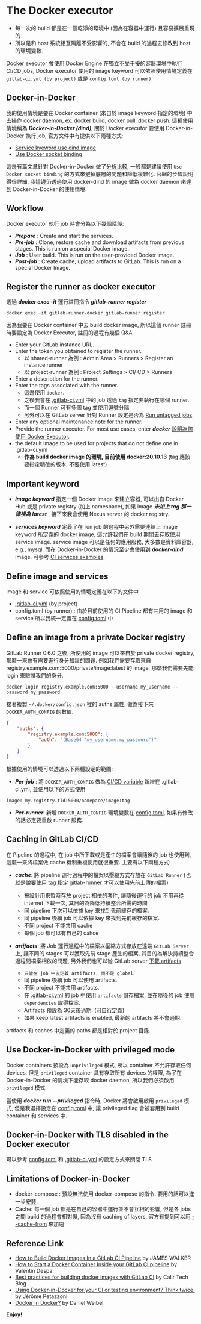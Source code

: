# The Docker executor

* 每一次的 build 都是在一個乾淨的環境中 (因為在容器中運行) 且容易擴展重現的.
* 所以是和 host 系統相互隔離不受影響的, 不會在 build 的過程去修改到 host的環境變數.

Docker executor 會使用 Docker Engine 在獨立不受干擾的容器環境中執行 CI/CD jobs, Docker executor 使用的 image keyword 可以依照使用情境定義在 `gitlab-ci.yml (by project)` 或是 `config.toml (by runner)`.

## Docker-in-Docker

我的使用情境是要在 Docker container (來自於 image keyword 指定的環境) 中去操作 docker daemon, ex. docker build, docker pull, docker push.
這種使用情境稱為 ___Docker-in-Docker (dind)___, 關於 Docker executor 要使用 Docker-in-Docker 執行 job, 官方文件中有提供以下兩種方式:

* [Service kyeword use dind image](https://docs.gitlab.com/ee/ci/docker/using_docker_build.html#use-docker-in-docker)
* [Use Docker socket binding](https://docs.gitlab.com/ee/ci/docker/using_docker_build.html#use-docker-socket-binding)

這邊有篇文章針對 Docker-in-Docker 做了[分析比較](https://jpetazzo.github.io/2015/09/03/do-not-use-docker-in-docker-for-ci/), 一般都是建議使用 `Use Docker socket binding` 的方式來避掉底層的問題和降低複雜化. 官網的步驟說明得很詳細, 我這邊仍透過使用 docker-dind 的 image 做為 docker daemon 來達到 Docker-in-Docker 的使用情境.

## Workflow

Docker executor 執行 job 時會分為以下幾個階段:

* ___Prepare___ : Create and start the services.
* ___Pre-job___ : Clone, restore cache and download artifacts from previous stages. This is run on a special Docker image.
* ___Job___ : User build. This is run on the user-provided Docker image.
* ___Post-job___ : Create cache, upload artifacts to GitLab. This is run on a special Docker Image.

## Register the runner as docker executor

透過 ___docker exec -it___ 運行註冊指令 ___gitlab-runner register___

```
docker exec -it gitlab-runner-docker gitlab-runner register
```

因為我要在 Docker container 中去 build docker image, 所以這個 runner 註冊時要設定為 Docker Executor, 註冊的過程有幾個 Q&A

* Enter your GitLab instance URL.
* Enter the token you obtained to register the runner.
  * 以 shared-runner 為例 : Admin Area > Runners > Register an instance runner
  * 以 project-runner 為例 : Project Settings > CI/ CD > Runners
* Enter a description for the runner.
* Enter the tags associated with the runner.
  * 這邊使用 `docker`.
  * 之後我會在 [.gitlab-ci.yml](https://github.com/ShungYang/gitlab/blob/master/.gitlab-ci.yml) 中的 job 透過 `tag` 指定要執行在哪個 runner.
  * 而一個 Runner 可有多個 tag 並使用逗號分隔
  * 另外可以在 GitLab server 針對 Runner 設定是否為 [Run untagged jobs](https://docs.gitlab.com/ee/ci/runners/configure_runners.html#use-tags-to-control-which-jobs-a-runner-can-run)
* Enter any optional maintenance note for the runner.
* Provide the runner executor. For most use cases, enter ___docker___ [說明為何使用 Docker Executor](https://github.com/ShungYang/gitlab/blob/master/README-docker-executor.md).
* the default image to be used for projects that do not define one in .gitlab-ci.yml
  * __作為 build docker image 的環境, 目前使用 docker:20.10.13__ (tag 應該要指定明確的版本, 不要使用 latest)

## Important keyword

* ___image keyword___ 指定一個 Docker image 來建立容器, 可以出自 Docker Hub 或是 private registry (加上 namespace), 如果 image ___未加上 tag 那一律視為 latest___ , 接下來我會使用 Nexus server 的 docker registry.

* ___services keyword___ 定義了在 run job 的過程中另外需要連結上 image keyword 所定義的 docker image, 這允許我們在 build 期間去存取使用 service image. service image 可以是任何的應用服務, 大多數是資料庫容器, e.g., mysql. 而在 Docker-in-Docker 的情況至少會使用到 ___docker-dind___ image. 可參考 [CI services examples](https://docs.gitlab.com/ee/ci/services/).

## Define image and services

image 和 service 可依照使用的情境定義在以下的文件中

* [.gitlab-ci.yml](https://docs.gitlab.com/runner/executors/docker.html#define-image-and-services-from-gitlab-ciyml) (by project)
* config.toml (by runner) : 由於目前使用的 CI Pipeline 都有共用的 image 和 service 所以我統一定義在 [config.toml](https://github.com/ShungYang/gitlab/blob/master/config.toml) 中

## Define an image from a private Docker registry

GitLab Runner 0.6.0 之後, 所使用的 image 可以來自於 private docker registry, 那麼一來會有需要進行身分驗證的問題. 例如我們需要存取來自 registry.example.com:5000/private/image:latest 的 image, 那麼我們需要先能 login 來驗證我們的身分.

```
docker login registry.example.com:5000 --username my_username --password my_password
```

接著複製 `~/.docker/config.json` 裡的 auths 屬性, 做為接下來 `DOCKER_AUTH_CONFIG` 的數值.

```json
{
    "auths": {
        "registry.example.com:5000": {
            "auth": "(Base64 'my_username:my_password')"
        }
    }
}
```

根據使用的情境可以透過以下兩種設定的範圍:

* ___Per-job___ : 將 `DOCKER_AUTH_CONFIG` 做為 [CI/CD variable](https://docs.gitlab.com/ee/ci/variables/index.html) 新增在 .gitlab-ci.yml, 並使用以下的方式使用

```
image: my.registry.tld:5000/namepace/image:tag
```

* ___Per-runner___: 新增 `DOCKER_AUTH_CONFIG` 環境變數在 [config.toml](https://github.com/ShungYang/gitlab/blob/master/config.toml), 如果有修改的話必定要重啟 runner 服務.

## Caching in GitLab CI/CD

在 Pipeline 的過程中, 在 job 中所下載或是產生的檔案會讓隨後的 job 也使用到, 這麼一來將檔案做 cache 機制重複使用就很重要. 主要有以下兩種方式:

* ___cache___: 將 pipeline 運行過程中的檔案以壓縮方式存放在 `GitLab Runner` (也就是說要使用 tag 指定 gitlab-runner 才可以使用先前上傳的檔案)
  * 被設計用來暫時存放 project 相依的套件, 讓隨後運行的 job 不用再從 internet 下載一次,  其目的為降低持續整合所需的時間
  * 同 pipeline 下次可以依據 key 來找到先前緩存的檔案.
  * 同 pipeline 後續 job 可以依據 key 來找到先前緩存的檔案.
  * 不同 project 不能共用 cache
  * 每個 job 都可以有自己的 cahce

* ___artifacts___: 將 Job 運行過程中的檔案以壓縮方式存放在遠端 `GitLab Server` 上, 讓不同的 stages 可以獲取先前 stage 產生的檔案, 其目的為解決持續整合過程間檔案相依的問題, 另外我們也可以從 GitLab server [下載 artifacts](https://docs.gitlab.com/ee/ci/pipelines/job_artifacts.html#download-job-artifacts)
  * `只能在 job 中去定義 artifacts, 而不是 global`.
  * 同 pipeline 後續 job 可以使用 artifacts.
  * 不同 project 不能共用 artifacts.
  * 在 [.gitlab-ci.yml](https://github.com/ShungYang/gitlab/blob/master/.gitlab-ci.yml) 的 job 中使用 `artifacts` 儲存檔案, 並在隨後的 job 使用 `dependencies` 取得檔案.
  * Artifacts 預設為 30天後過期. ([可自行定義](https://docs.gitlab.com/ee/user/admin_area/settings/continuous_integration.html#default-artifacts-expiration))
  * 如果 keep latest artifacts is enabled, 最新的 artifacts 將不會過期.

artifacts 和 caches 中定義的 paths 都是相對於 project 目錄.

## Use Docker-in-Docker with privileged mode

Docker containers 預設為 `unprivileged` 模式, 所以 container 不允許存取任何 devices. 但是 `privileged` container 具有存取所有 devices 的權限, 為了在 Docker-in-Docker 的情境下能存取 docker daemon, 所以我們必須啟用 `privileged` 模式.

當使用 ___docker run --privileged___ 指令時, Docker 將會啟用啟用 `privileged` 模式, 但是我選擇設定在 [config.toml](https://github.com/ShungYang/gitlab/blob/master/config.toml) 中, 讓 privileged flag 會被套用到 build container 和 services 中.

## Docker-in-Docker with TLS disabled in the Docker executor

可以參考 [config.toml](https://github.com/ShungYang/gitlab/blob/master/config.toml) 和 [.gitlab-ci.yml](https://github.com/ShungYang/gitlab/blob/master/.gitlab-ci.yml) 的設定方式來關閉 TLS

## Limitations of Docker-in-Docker

* docker-compose : 預設無法使用 docker-compose 的指令. 要用的話可以進一步[安裝](https://docs.docker.com/compose/install/).
* Cache: 每一個 job 都是在自己的容器中運行並不會互相的影響, 但是各 jobs 之間 build 的過程會相對慢, 因為沒有 caching of layers, 官方有提到可以用 [--cache-from](https://docs.gitlab.com/ee/ci/docker/using_docker_build.html#make-docker-in-docker-builds-faster-with-docker-layer-caching) 來加速

## Reference Link

* [How to Build Docker Images In a GitLab CI Pipeline](https://www.cloudsavvyit.com/15115/how-to-build-docker-images-in-a-gitlab-ci-pipeline/) by JAMES WALKER
* [How to Start a Docker Container Inside your GitLab CI pipeline](https://medium.com/devops-with-valentine/how-to-start-a-docker-container-inside-your-gitlab-ci-pipeline-bfeb610c3f4) by Valentin Despa
* [Best practices for building docker images with GitLab CI](https://blog.callr.tech/building-docker-images-with-gitlab-ci-best-practices/) by Callr Tech Blog
* [Using Docker-in-Docker for your CI or testing environment? Think twice.](https://jpetazzo.github.io/2015/09/03/do-not-use-docker-in-docker-for-ci/) by Jérôme Petazzoni
* [Docker in Docker?](https://itnext.io/docker-in-docker-521958d34efd) by Daniel Weibel

__Enjoy!__
